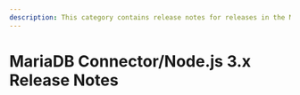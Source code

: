 ```yaml
---
description: This category contains release notes for releases in the MariaDB Connector/Node.js 3.x series
---
```


# MariaDB Connector/Node.js 3.x Release Notes

